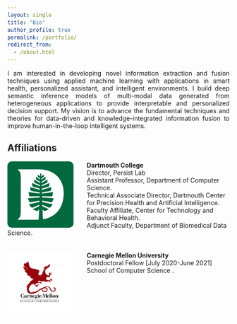 ```yaml
---
layout: single
title: "Bio"
author_profile: true
permalink: /portfolio/
redirect_from: 
  - /about.html
---
```

<p align="justify">
I am interested in developing novel information extraction and fusion techniques using applied machine learning with applications in 
  smart health, personalized assistant, and intelligent environments. I build deep semantic inference models of multi-modal data generated 
  from heterogeneous applications to provide interpretable and personalized decision support. My vision is to advance the fundamental techniques and theories for data-driven and knowledge-integrated information fusion to improve human-in-the-loop intelligent systems.
</p> 

## Affiliations

<div style="text-align: left;">
	<img src='/images/logos/Dartmouth_Logo.png' alt='Image not Loading' style='width: 150px; height:150px; float: left;margin-right: 30px; border: 10px; border-radius: 10px;'>
	<div style="text-align: left">
		<span> <b> Dartmouth College </b> </span><br/>
	  	<span> Director, Persist Lab </span> <br/>
		<span> Assistant Professor, Department of <a href="https://web.cs.dartmouth.edu/" style="text-decoration: 		none"> Computer Science</a>. </span><br/>
		<span> Technical Associate Director, <a href="https://c-phai.org/people" style="text-decoration: none"> 		Dartmouth Center for Precision Health and Artificial Intelligence</a>.</span><br/>
		<span> Faculty Affiliate, <a href="https://www.c4tbh.org/" style="text-decoration: none"> Center for 			Technology and Behavioral Health</a>.</span><br/>
		<span> Adjunct Faculty, <a href="https://geiselmed.dartmouth.edu/bmds/" style="text-decoration: none"> Department of Biomedical Data Science</a>.</span><br/>
	</div>
	<br/>
</div>
<br/>
<div style="text-align: left;">
	<img src='/images/logos/cmu_logo.png' alt='Image not Loading' style='width: 150px; height:150px; float: left; margin-right: 30px; border: 10px; border-radius: 10px;'>
	<div style="text-align: left">
		<span> <b> Carnegie Mellon University </b> </span><br/>
	  	<span> Postdoctoral Fellow [July 2020-June 2021] </span><br/>
	  	<span> School of <a href="https://www.cs.cmu.edu/" style="text-decoration: none"> Computer Science </a>.</span><br/>
	</div>
	<br/>
</div>

<!---
<div style="text-align: left;">
	<img src='/images/logos/UVA_logo.png' alt='Image not Loading' style='width: 100px; height:100px; float: left; margin-right: 30px; border: 10px; border-radius: 10px;'>
	<div style="text-align: left">
		<span> <b> University of Virginia </b> </span><br/>
	  	<span>  Graduate Research/Teaching Assistant [February 20xx-Present] </span><br/>
	  	<span> Department of <a href="https://engineering.virginia.edu/departments/computer-science" style="text-decoration: none"> Computer Science </a>.</span><br/>
	</div>
	<br/>
</div>

<div style="text-align: left;">
	<img src='/images/logos/BUET_LOGO.png' alt='Image not Loading' style='width: 100px; height:100px; float: left; margin-right: 30px; border: 10px; border-radius: 10px;'>
	<div style="text-align: left">
		<span> <b> Bangladesh University of Engineering and Technology </b> </span><br/>
	  	<span>  Bachelor of Science [February 20xx-Present] </span><br/>
	  	<span> Department of <a href="https://cse.buet.ac.bd/" style="text-decoration: none"> Computer Science and Engineering </a>.</span><br/>
	</div>
	<br/>
</div>
--->
